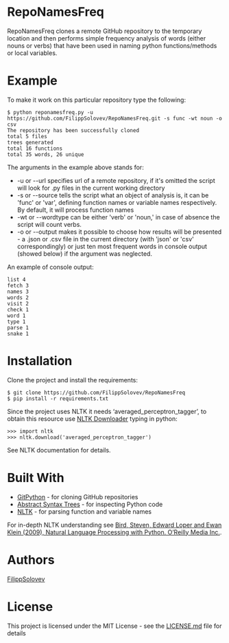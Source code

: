 # RepoNamesFreq
RepoNamesFreq clones a remote GitHub repository to the temporary location and then performs simple frequency analysis of words (either nouns or verbs) that have been used in naming python functions/methods or local variables.

# Example

To make it work on this particular repository type the following:

~~~~
$ python reponamesfreq.py -u https://github.com/FilippSolovev/RepoNamesFreq.git -s func -wt noun -o csv
The repository has been successfully cloned
total 5 files
trees generated
total 16 functions
total 35 words, 26 unique
~~~~

The arguments in the example above stands for:

* -u or --url specifies url of a remote repository, if it's omitted the script will look for .py files in the current working directory
* -s or --source tells the script what an object of analysis is, it can be 'func' or 'var', defining function names or variable names respectively. By default, it will process function names
* -wt or --wordtype can be either 'verb' or 'noun,' in case of absence the script will count verbs.
* -o or --output makes it possible to choose how results will be presented - a .json or .csv file in the current directory (with 'json' or 'csv' correspondingly) or just ten most frequent words in console output (showed below) if the argument was neglected.

An example of console output:
~~~~
list 4
fetch 3
names 3
words 2
visit 2
check 1
word 1
type 1
parse 1
snake 1
~~~~

# Installation

Clone the project and install the requirements:

~~~~
$ git clone https://github.com/FilippSolovev/RepoNamesFreq
$ pip install -r requirements.txt
~~~~

Since the project uses NLTK it needs ‘averaged_perceptron_tagger’, to obtain this resource use [NLTK Downloader](https://www.nltk.org/data.html "NLTK Downloader") typing in python:

~~~~
>>> import nltk
>>> nltk.download('averaged_perceptron_tagger')
~~~~

See NLTK documentation for details.

# Built With
* [GitPython](https://gitpython.readthedocs.io/en/stable/ "GitPython") - for cloning GitHub repositories
* [Abstract Syntax Trees](https://greentreesnakes.readthedocs.io/en/latest/index.html "AST") - for inspecting Python code
* [NLTK](https://www.nltk.org "NLTK") - for parsing function and variable names 

For in-depth NLTK understanding see [Bird, Steven, Edward Loper and Ewan Klein (2009), Natural Language Processing with Python. O’Reilly Media Inc.](https://www.nltk.org/book/ "Natural Language Processing with Python").

# Authors
[FilippSolovev](https://github.com/FilippSolovev "FilippSolovev")

# License
This project is licensed under the MIT License - see the [LICENSE.md](https://github.com/FilippSolovev/RepoNamesFreq/blob/master/LICENSE) file for details
